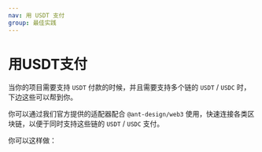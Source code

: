 ```yaml
---
nav: 用 USDT 支付
group: 最佳实践
---
```


# 用USDT支付

当你的项目需要支持 `USDT` 付款的时候，并且需要支持多个链的 `USDT` / `USDC` 时，下边这些可以帮到你。

你可以通过我们官方提供的适配器配合 `@ant-design/web3` 使用，快速连接各类区块链，以便于同时支持这些链的 `USDT` / `USDC` 支付。

你可以这样做：

<code compact src="./demos/best-practice/usdt.tsx"></code>
